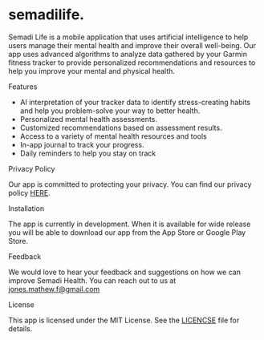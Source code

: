 # semadilife.

Semadi Life is a mobile application that uses artificial intelligence to help users manage their mental health and improve their overall well-being. Our app uses advanced algorithms to analyze data gathered by your Garmin fitness tracker to provide personalized recommendations and resources to help you improve your mental and physical health.

Features

- AI interpretation of your tracker data to identify stress-creating habits and help you problem-solve your way to better health. 
- Personalized mental health assessments. 
- Customized recommendations based on assessment results. 
- Access to a variety of mental health resources and tools
- In-app journal to track your progress. 
- Daily reminders to help you stay on track

Privacy Policy

Our app is committed to protecting your privacy. You can find our privacy policy [HERE](privacy.html).

Installation

The app is currently in development.  When it is available for wide release you will be able to download our app from the App Store or Google Play Store.

Feedback

We would love to hear your feedback and suggestions on how we can improve Semadi Health. You can reach out to us at jones.mathew.f@gmail.com

License

This app is licensed under the MIT License. See the <a href="./license.html">LICENCSE</a> file for details.
